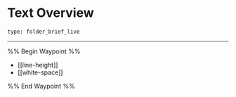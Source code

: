 # Text Overview
 
```ccard
type: folder_brief_live
```
 
---
%% Begin Waypoint %%
- [[line-height]]
- [[white-space]]

%% End Waypoint %%